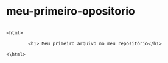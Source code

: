 # meu-primeiro-opositorio

```

<html>

        <h1> Meu primeiro arquivo no meu repositório</h1>

<\html>

```
